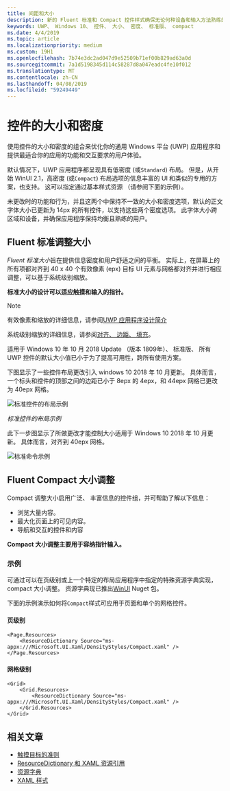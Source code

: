 ```yaml
---
title: 间距和大小
description: 新的 Fluent 标准和 Compact 控件样式确保无论何种设备和输入方法熟练的用户体验。
keywords: UWP、 Windows 10、 控件、 大小、 密度、 标准版、 compact
ms.date: 4/4/2019
ms.topic: article
ms.localizationpriority: medium
ms.custom: 19H1
ms.openlocfilehash: 7b74e3dc2ad047d9e52509b71ef00b829ad63a0d
ms.sourcegitcommit: 7a1d5198345d114c58287d8a047eadc4fe10f012
ms.translationtype: MT
ms.contentlocale: zh-CN
ms.lasthandoff: 04/08/2019
ms.locfileid: "59249449"
---
```

# <a name="control-size-and-density"></a>控件的大小和密度

使用控件的大小和密度的组合来优化你的通用 Windows 平台 (UWP) 应用程序和提供最适合你的应用的功能和交互要求的用户体验。

默认情况下，UWP 应用程序都呈现具有低密度 (或`Standard`) 布局。 但是，从开始 WinUI 2.1，高密度 (或`Compact`) 布局选项的信息丰富的 UI 和类似的专用的方案，也支持。 这可以指定通过基本样式资源 （请参阅下面的示例）。

未更改时的功能和行为，并且这两个中保持不一致的大小和密度选项，默认的正文字体大小已更新为 14px 的所有控件，以支持这些两个密度选项。 此字体大小跨区域和设备，并确保应用程序保持均衡且熟练的用户。

## <a name="fluent-standard-sizing"></a>Fluent 标准调整大小

*Fluent 标准大小*旨在提供信息密度和用户舒适之间的平衡。 实际上，在屏幕上的所有项都对齐到 40 x 40 个有效像素 (epx) 目标 UI 元素与网格都对齐并进行相应调整，可以基于系统级别缩放。

**标准大小的设计可以适应触摸和输入的指针。**

> [!NOTE]
>有效像素和缩放的详细信息，请参阅[UWP 应用程序设计简介](../basics/design-and-ui-intro.md#effective-pixels-and-scaling)
>
> 系统级别缩放的详细信息，请参阅[对齐、 边距、 填充](../layout/alignment-margin-padding.md)。

适用于 Windows 10 年 10 月 2018 Update （版本 1809年）、 标准版、 所有 UWP 控件的默认大小值已小于为了提高可用性，跨所有使用方案。

下图显示了一些控件布局更改引入 windows 10 2018 年 10 月更新。 具体而言，一个标头和控件的顶部之间的边距已小于 8epx 的 4epx，和 44epx 网格已更改为 40epx 网格。

![标准控件的布局示例](images/standarddensity.png)

*标准控件的布局示例*

此下一步图显示了所做更改才能控制大小适用于 Windows 10 2018 年 10 月更新。 具体而言，对齐到 40epx 网格。

![标准命令示例](images/standarddensitycommanding.png)

## <a name="fluent-compact-sizing"></a>Fluent Compact 大小调整

Compact 调整大小启用广泛、 丰富信息的控件组，并可帮助了解以下信息：

- 浏览大量内容。
- 最大化页面上的可见内容。
- 导航和交互的控件和内容

**Compact 大小调整主要用于容纳指针输入。**

### <a name="examples"></a>示例

可通过可以在页级别或上一个特定的布局应用程序中指定的特殊资源字典实现，compact 大小调整。 资源字典现已推出[WinUI](https://docs.microsoft.com/en-us/uwp/toolkits/winui/) Nuget 包。

下面的示例演示如何将`Compact`样式可应用于页面和单个的网格控件。

#### <a name="page-level"></a>页级别

```xaml
<Page.Resources>
    <ResourceDictionary Source="ms-appx:///Microsoft.UI.Xaml/DensityStyles/Compact.xaml" />
</Page.Resources>
```

#### <a name="grid-level"></a>网格级别

```xaml
<Grid>
    <Grid.Resources>
        <ResourceDictionary Source="ms-appx:///Microsoft.UI.Xaml/DensityStyles/Compact.xaml" />
    </Grid.Resources>
</Grid>
```

## <a name="related-articles"></a>相关文章

- [触摸目标的准则](../input/guidelines-for-targeting.md)
- [ResourceDictionary 和 XAML 资源引用](https://docs.microsoft.com/en-us/windows/uwp/design/controls-and-patterns/resourcedictionary-and-xaml-resource-references)
- [资源字典](https://docs.microsoft.com/en-us/uwp/api/windows.ui.xaml.resourcedictionary)
- [XAML 样式](https://docs.microsoft.com/en-us/windows/uwp/design/controls-and-patterns/xaml-styles) 
